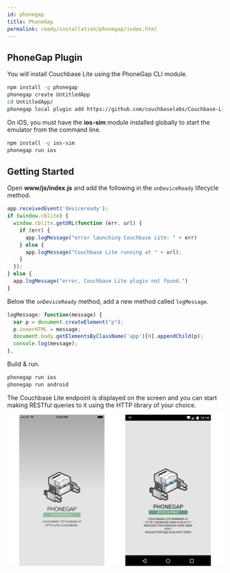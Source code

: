 ```yaml
---
id: phonegap
title: PhoneGap
permalink: ready/installation/phonegap/index.html
---
```


## PhoneGap Plugin

You will install Couchbase Lite using the PhoneGap CLI module.

```bash
npm install -g phonegap
phonegap create UntitledApp
cd UntitledApp/
phonegap local plugin add https://github.com/couchbaselabs/Couchbase-Lite-PhoneGap-Plugin.git
```

On iOS, you must have the **ios-sim** module installed globally to start the emulator from the command line.

```bash
npm install -g ios-sim
phonegap run ios
```

## Getting Started

Open **www/js/index.js** and add the following in the `onDeviceReady` lifecycle method.

```javascript
app.receivedEvent('deviceready');
if (window.cblite) {
  window.cblite.getURL(function (err, url) {
    if (err) {
      app.logMessage("error launching Couchbase Lite: " + err)
    } else {
      app.logMessage("Couchbase Lite running at " + url);
    }
  });
} else {
  app.logMessage("error, Couchbase Lite plugin not found.")
}
```

Below the `onDeviceReady` method, add a new method called `logMessage`.

```javascript
logMessage: function(message) {
  var p = document.createElement("p");
  p.innerHTML = message;
  document.body.getElementsByClassName('app')[0].appendChild(p);
  console.log(message);
},
```

Build & run.

```bash
phonegap run ios
phonegap run android
```

The Couchbase Lite endpoint is displayed on the screen and you can start making RESTful queries to it using the HTTP library of your choice.

![](img/phonegap-ios-android.png)
